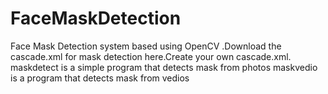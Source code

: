 # FaceMaskDetection
Face Mask Detection system based  using OpenCV .Download the cascade.xml for mask detection here.Create your own cascade.xml.
maskdetect is a simple program that detects mask from photos
maskvedio is a  program that detects mask from vedios
